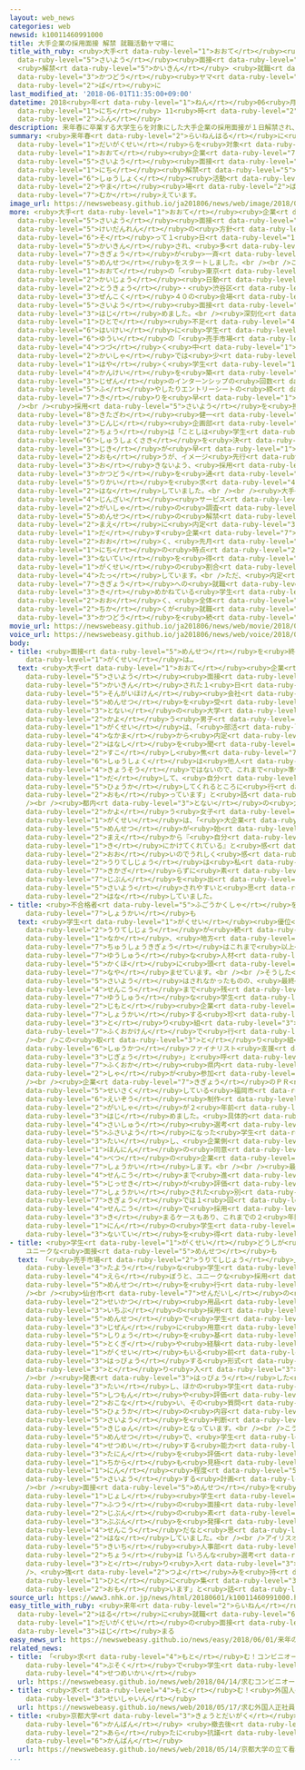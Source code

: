 ```yaml
---
layout: web_news
categories: web
newsid: k10011460991000
title: 大手企業の採用面接 解禁 就職活動ヤマ場に
title_with_ruby: <ruby>大手<rt data-ruby-level="1">おおて</rt></ruby><ruby>企業<rt data-ruby-level="7">きぎょう</rt></ruby>の<ruby>採用<rt
  data-ruby-level="5">さいよう</rt></ruby><ruby>面接<rt data-ruby-level="5">めんせつ</rt></ruby>
  <ruby>解禁<rt data-ruby-level="5">かいきん</rt></ruby> <ruby>就職<rt data-ruby-level="6">しゅうしょく</rt></ruby><ruby>活動<rt
  data-ruby-level="3">かつどう</rt></ruby><ruby>ヤマ<rt data-ruby-level="2">やま</rt></ruby><ruby>場<rt
  data-ruby-level="2">ば</rt></ruby>に
last_modified_at: '2018-06-01T11:35:00+09:00'
datetime: 2018<ruby>年<rt data-ruby-level="1">ねん</rt></ruby>06<ruby>月<rt data-ruby-level="1">がつ</rt></ruby>01<ruby>日<rt
  data-ruby-level="1">にち</rt></ruby> 11<ruby>時<rt data-ruby-level="2">じ</rt></ruby>35<ruby>分<rt
  data-ruby-level="2">ふん</rt></ruby>
description: 来年春に卒業する大学生らを対象にした大手企業の採用面接が１日解禁され、就職活動はヤマ場を迎えています。
summary: <ruby>来年春<rt data-ruby-level="2">らいねんはる</rt></ruby>に<ruby>卒業<rt data-ruby-level="4">そつぎょう</rt></ruby>する<ruby>大学生<rt
  data-ruby-level="1">だいがくせい</rt></ruby>らを<ruby>対象<rt data-ruby-level="4">たいしょう</rt></ruby>にした<ruby>大手<rt
  data-ruby-level="1">おおて</rt></ruby><ruby>企業<rt data-ruby-level="7">きぎょう</rt></ruby>の<ruby>採用<rt
  data-ruby-level="5">さいよう</rt></ruby><ruby>面接<rt data-ruby-level="5">めんせつ</rt></ruby>が１<ruby>日<rt
  data-ruby-level="1">にち</rt></ruby><ruby>解禁<rt data-ruby-level="5">かいきん</rt></ruby>され、<ruby>就職<rt
  data-ruby-level="6">しゅうしょく</rt></ruby><ruby>活動<rt data-ruby-level="3">かつどう</rt></ruby>は<ruby>ヤマ<rt
  data-ruby-level="2">やま</rt></ruby><ruby>場<rt data-ruby-level="2">ば</rt></ruby>を<ruby>迎<rt
  data-ruby-level="7">むか</rt></ruby>えています。
image_url: https://newswebeasy.github.io/ja201806/news/web/image/2018/06/01/K10011460991_1806011308_1806011313_01_03.jpg
more: <ruby>大手<rt data-ruby-level="1">おおて</rt></ruby><ruby>企業<rt data-ruby-level="7">きぎょう</rt></ruby>の<ruby>採用<rt
  data-ruby-level="5">さいよう</rt></ruby><ruby>面接<rt data-ruby-level="5">めんせつ</rt></ruby>は<ruby>経団連<rt
  data-ruby-level="5">けいだんれん</rt></ruby>の<ruby>方針<rt data-ruby-level="6">ほうしん</rt></ruby>に<ruby>沿<rt
  data-ruby-level="6">そ</rt></ruby>って１<ruby>日<rt data-ruby-level="1">にち</rt></ruby>、<ruby>解禁<rt
  data-ruby-level="5">かいきん</rt></ruby>され、<ruby>多<rt data-ruby-level="2">おお</rt></ruby>くの<ruby>企業<rt
  data-ruby-level="7">きぎょう</rt></ruby>が<ruby>一斉<rt data-ruby-level="7">いっせい</rt></ruby>に<ruby>面接<rt
  data-ruby-level="5">めんせつ</rt></ruby>をスタートしました。<br /><br />このうち、<ruby>損害保険<rt data-ruby-level="5">そんがいほけん</rt></ruby><ruby>大手<rt
  data-ruby-level="1">おおて</rt></ruby>の「<ruby>東京<rt data-ruby-level="2">とうきょう</rt></ruby><ruby>海上<rt
  data-ruby-level="2">かいじょう</rt></ruby><ruby>日動<rt data-ruby-level="3">にちどう</rt></ruby>」では<ruby>東京<rt
  data-ruby-level="2">とうきょう</rt></ruby>・<ruby>渋谷区<rt data-ruby-level="8">しぶやく</rt></ruby>など<ruby>全国<rt
  data-ruby-level="3">ぜんこく</rt></ruby>４０の<ruby>会場<rt data-ruby-level="2">かいじょう</rt></ruby>で<ruby>採用<rt
  data-ruby-level="5">さいよう</rt></ruby><ruby>面接<rt data-ruby-level="5">めんせつ</rt></ruby>を<ruby>始<rt
  data-ruby-level="3">はじ</rt></ruby>めました。<br /><ruby>深刻化<rt data-ruby-level="6">しんこくか</rt></ruby>する<ruby>人手<rt
  data-ruby-level="1">ひとで</rt></ruby><ruby>不足<rt data-ruby-level="4">ぶそく</rt></ruby>を<ruby>背景<rt
  data-ruby-level="6">はいけい</rt></ruby>に<ruby>学生<rt data-ruby-level="1">がくせい</rt></ruby><ruby>優位<rt
  data-ruby-level="6">ゆうい</rt></ruby>の「<ruby>売手市場<rt data-ruby-level="2">うりてしじょう</rt></ruby>」が<ruby>続<rt
  data-ruby-level="4">つづ</rt></ruby>く<ruby>中<rt data-ruby-level="1">なか</rt></ruby>、この<ruby>会社<rt
  data-ruby-level="2">かいしゃ</rt></ruby>では<ruby>少<rt data-ruby-level="2">すこ</rt></ruby>しでも<ruby>早<rt
  data-ruby-level="1">はや</rt></ruby>く<ruby>学生<rt data-ruby-level="1">がくせい</rt></ruby>との<ruby>関係<rt
  data-ruby-level="4">かんけい</rt></ruby>を<ruby>築<rt data-ruby-level="5">きず</rt></ruby>こうと、<ruby>事前<rt
  data-ruby-level="3">じぜん</rt></ruby>のインターンシップの<ruby>回数<rt data-ruby-level="2">かいすう</rt></ruby>を<ruby>増<rt
  data-ruby-level="5">ふ</rt></ruby>やしたりエントリーシートの<ruby>締<rt data-ruby-level="7">し</rt></ruby>め<ruby>切<rt
  data-ruby-level="7">き</rt></ruby>りを<ruby>早<rt data-ruby-level="1">はや</rt></ruby>めたりしたということです。<br
  /><br /><ruby>採用<rt data-ruby-level="5">さいよう</rt></ruby>を<ruby>担当<rt data-ruby-level="6">たんとう</rt></ruby>する<ruby>北澤<rt
  data-ruby-level="8">きたざわ</rt></ruby><ruby>健一<rt data-ruby-level="4">けんいち</rt></ruby><ruby>人事<rt
  data-ruby-level="3">じんじ</rt></ruby><ruby>企画部<rt data-ruby-level="7">きかくぶ</rt></ruby><ruby>長<rt
  data-ruby-level="2">ちょう</rt></ruby>は「ことしは<ruby>学生<rt data-ruby-level="1">がくせい</rt></ruby>が<ruby>就職先<rt
  data-ruby-level="6">しゅうしょくさき</rt></ruby>を<ruby>決<rt data-ruby-level="3">き</rt></ruby>める<ruby>時期<rt
  data-ruby-level="3">じき</rt></ruby>が<ruby>早<rt data-ruby-level="1">はや</rt></ruby>いと<ruby>思<rt
  data-ruby-level="2">おも</rt></ruby>うが、イメージ<ruby>先行<rt data-ruby-level="2">せんこう</rt></ruby>になってミスマッチが<ruby>起<rt
  data-ruby-level="3">お</rt></ruby>きないよう、<ruby>採用<rt data-ruby-level="5">さいよう</rt></ruby><ruby>活動<rt
  data-ruby-level="3">かつどう</rt></ruby>を<ruby>通<rt data-ruby-level="2">とお</rt></ruby>して<ruby>理解<rt
  data-ruby-level="5">りかい</rt></ruby>を<ruby>求<rt data-ruby-level="4">もと</rt></ruby>めていきたい」と<ruby>話<rt
  data-ruby-level="2">はな</rt></ruby>していました。<br /><br /><ruby>大手<rt data-ruby-level="1">おおて</rt></ruby><ruby>人材<rt
  data-ruby-level="4">じんざい</rt></ruby><ruby>サービス<rt data-ruby-level="2">さーびす</rt></ruby><ruby>会社<rt
  data-ruby-level="2">がいしゃ</rt></ruby>の<ruby>調査<rt data-ruby-level="5">ちょうさ</rt></ruby>によりますと、<ruby>面接<rt
  data-ruby-level="5">めんせつ</rt></ruby>の<ruby>解禁<rt data-ruby-level="5">かいきん</rt></ruby>より<ruby>前<rt
  data-ruby-level="2">まえ</rt></ruby>に<ruby>内定<rt data-ruby-level="3">ないてい</rt></ruby>を<ruby>出<rt
  data-ruby-level="1">だ</rt></ruby>す<ruby>企業<rt data-ruby-level="7">きぎょう</rt></ruby>も<ruby>多<rt
  data-ruby-level="2">おお</rt></ruby>く、<ruby>先月<rt data-ruby-level="1">せんげつ</rt></ruby>１<ruby>日<rt
  data-ruby-level="1">にち</rt></ruby>の<ruby>時点<rt data-ruby-level="2">じてん</rt></ruby>で<ruby>内定<rt
  data-ruby-level="3">ないてい</rt></ruby>を<ruby>得<rt data-ruby-level="4">え</rt></ruby>た<ruby>学生<rt
  data-ruby-level="1">がくせい</rt></ruby>の<ruby>割合<rt data-ruby-level="6">わりあい</rt></ruby>は４２．７％に<ruby>達<rt
  data-ruby-level="4">たっ</rt></ruby>しています。<br />ただ、<ruby>内定<rt data-ruby-level="3">ないてい</rt></ruby>した<ruby>企業<rt
  data-ruby-level="7">きぎょう</rt></ruby>への<ruby>就職<rt data-ruby-level="6">しゅうしょく</rt></ruby>を<ruby>決<rt
  data-ruby-level="3">き</rt></ruby>めかねている<ruby>学生<rt data-ruby-level="1">がくせい</rt></ruby>も<ruby>多<rt
  data-ruby-level="2">おお</rt></ruby>く、<ruby>全体<rt data-ruby-level="3">ぜんたい</rt></ruby>の９０％<ruby>近<rt
  data-ruby-level="2">ちか</rt></ruby>くが<ruby>就職<rt data-ruby-level="6">しゅうしょく</rt></ruby><ruby>活動<rt
  data-ruby-level="3">かつどう</rt></ruby>を<ruby>続<rt data-ruby-level="4">つづ</rt></ruby>けているということです。
movie_url: https://newswebeasy.github.io/ja201806/news/web/movie/2018/06/01/k10011460991_201806011308_201806011312.mp4
voice_url: https://newswebeasy.github.io/ja201806/news/web/voice/2018/06/01/k10011460991_201806011308_201806011312.mp3
body:
- title: <ruby>面接<rt data-ruby-level="5">めんせつ</rt></ruby>を<ruby>終<rt data-ruby-level="3">お</rt></ruby>えた<ruby>学生<rt
    data-ruby-level="1">がくせい</rt></ruby>は…
  text: <ruby>大手<rt data-ruby-level="1">おおて</rt></ruby><ruby>企業<rt data-ruby-level="7">きぎょう</rt></ruby>の<ruby>採用<rt
    data-ruby-level="5">さいよう</rt></ruby><ruby>面接<rt data-ruby-level="5">めんせつ</rt></ruby>が<ruby>解禁<rt
    data-ruby-level="5">かいきん</rt></ruby>された１<ruby>日<rt data-ruby-level="1">にち</rt></ruby>、<ruby>損害保険<rt
    data-ruby-level="5">そんがいほけん</rt></ruby><ruby>会社<rt data-ruby-level="2">がいしゃ</rt></ruby>で<ruby>面接<rt
    data-ruby-level="5">めんせつ</rt></ruby>を<ruby>受<rt data-ruby-level="3">う</rt></ruby>けた<ruby>都内<rt
    data-ruby-level="3">とない</rt></ruby>の<ruby>大学<rt data-ruby-level="1">だいがく</rt></ruby>に<ruby>通<rt
    data-ruby-level="2">かよ</rt></ruby>う<ruby>男子<rt data-ruby-level="1">だんし</rt></ruby><ruby>学生<rt
    data-ruby-level="1">がくせい</rt></ruby>は、「<ruby>部活<rt data-ruby-level="3">ぶかつ</rt></ruby>の<ruby>仲間<rt
    data-ruby-level="4">なかま</rt></ruby>から<ruby>内定<rt data-ruby-level="3">ないてい</rt></ruby>をもらったという<ruby>話<rt
    data-ruby-level="2">はなし</rt></ruby>を<ruby>聞<rt data-ruby-level="2">き</rt></ruby>くと<ruby>少<rt
    data-ruby-level="2">すこ</rt></ruby>し<ruby>焦<rt data-ruby-level="7">あせ</rt></ruby>りますが、<ruby>就職<rt
    data-ruby-level="6">しゅうしょく</rt></ruby>は<ruby>他人<rt data-ruby-level="3">たにん</rt></ruby>との<ruby>競争<rt
    data-ruby-level="4">きょうそう</rt></ruby>ではないので、これまで<ruby>準備<rt data-ruby-level="5">じゅんび</rt></ruby>してきたことを<ruby>出<rt
    data-ruby-level="1">だ</rt></ruby>して、<ruby>自分<rt data-ruby-level="2">じぶん</rt></ruby>を<ruby>評価<rt
    data-ruby-level="5">ひょうか</rt></ruby>してくれるところに<ruby>行<rt data-ruby-level="2">い</rt></ruby>けたらと<ruby>思<rt
    data-ruby-level="2">おも</rt></ruby>っています」と<ruby>話<rt data-ruby-level="2">はな</rt></ruby>していました。<br
    /><br /><ruby>都内<rt data-ruby-level="3">とない</rt></ruby>の<ruby>大学<rt data-ruby-level="1">だいがく</rt></ruby>に<ruby>通<rt
    data-ruby-level="2">かよ</rt></ruby>う<ruby>女子<rt data-ruby-level="1">じょし</rt></ruby><ruby>学生<rt
    data-ruby-level="1">がくせい</rt></ruby>は、「<ruby>大企業<rt data-ruby-level="7">だいきぎょう</rt></ruby>でも<ruby>面接<rt
    data-ruby-level="5">めんせつ</rt></ruby>が<ruby>始<rt data-ruby-level="3">はじ</rt></ruby>まる<ruby>前<rt
    data-ruby-level="2">まえ</rt></ruby>から『<ruby>自分<rt data-ruby-level="2">じぶん</rt></ruby>のことを<ruby>気<rt
    data-ruby-level="1">き</rt></ruby>にかけてくれている』と<ruby>感<rt data-ruby-level="3">かん</rt></ruby>じることが<ruby>多<rt
    data-ruby-level="2">おお</rt></ruby>いのでうれしく<ruby>感<rt data-ruby-level="3">かん</rt></ruby>じるし、<ruby>売手市場<rt
    data-ruby-level="2">うりてしじょう</rt></ruby>は<ruby>私<rt data-ruby-level="8">わたし</rt></ruby>にとってはいいことです。<ruby>着飾<rt
    data-ruby-level="7">きかざ</rt></ruby>らずに<ruby>素<rt data-ruby-level="7">す</rt></ruby>の<ruby>自分<rt
    data-ruby-level="7">じぶん</rt></ruby>を<ruby>出<rt data-ruby-level="1">だ</rt></ruby>したほうが<ruby>採用<rt
    data-ruby-level="5">さいよう</rt></ruby>されやすいと<ruby>思<rt data-ruby-level="2">おも</rt></ruby>っています」と<ruby>話<rt
    data-ruby-level="2">はな</rt></ruby>していました。
- title: <ruby>不合格者<rt data-ruby-level="5">ふごうかくしゃ</rt></ruby>を<ruby>他企業<rt data-ruby-level="7">たきぎょう</rt></ruby>に<ruby>紹介<rt
    data-ruby-level="7">しょうかい</rt></ruby>も
  text: <ruby>学生<rt data-ruby-level="1">がくせい</rt></ruby><ruby>優位<rt data-ruby-level="6">ゆうい</rt></ruby>の<ruby>売手市場<rt
    data-ruby-level="2">うりてしじょう</rt></ruby>が<ruby>続<rt data-ruby-level="4">つづ</rt></ruby>く<ruby>中<rt
    data-ruby-level="1">なか</rt></ruby>、<ruby>地方<rt data-ruby-level="2">ちほう</rt></ruby>の<ruby>中小企業<rt
    data-ruby-level="7">ちゅうしょうきぎょう</rt></ruby>はこれまで<ruby>以上<rt data-ruby-level="4">いじょう</rt></ruby>に<ruby>優秀<rt
    data-ruby-level="7">ゆうしゅう</rt></ruby>な<ruby>人材<rt data-ruby-level="4">じんざい</rt></ruby>の<ruby>確保<rt
    data-ruby-level="5">かくほ</rt></ruby>に<ruby>頭<rt data-ruby-level="2">あたま</rt></ruby>を<ruby>悩<rt
    data-ruby-level="7">なや</rt></ruby>ませています。<br /><br />そうした<ruby>中<rt data-ruby-level="1">なか</rt></ruby>、<ruby>採用<rt
    data-ruby-level="5">さいよう</rt></ruby>はされなかったものの、<ruby>最終<rt data-ruby-level="4">さいしゅう</rt></ruby><ruby>選考<rt
    data-ruby-level="4">せんこう</rt></ruby>まで<ruby>残<rt data-ruby-level="4">のこ</rt></ruby>った<ruby>優秀<rt
    data-ruby-level="7">ゆうしゅう</rt></ruby>な<ruby>学生<rt data-ruby-level="1">がくせい</rt></ruby>をほかの<ruby>地元<rt
    data-ruby-level="2">じもと</rt></ruby><ruby>企業<rt data-ruby-level="7">きぎょう</rt></ruby>に<ruby>紹介<rt
    data-ruby-level="7">しょうかい</rt></ruby>する<ruby>珍<rt data-ruby-level="7">めずら</rt></ruby>しい<ruby>取<rt
    data-ruby-level="3">と</rt></ruby>り<ruby>組<rt data-ruby-level="3">く</rt></ruby>みが<ruby>福岡県<rt
    data-ruby-level="7">ふくおかけん</rt></ruby>で<ruby>行<rt data-ruby-level="2">おこな</rt></ruby>われています。<br
    /><br />この<ruby>取<rt data-ruby-level="3">と</rt></ruby>り<ruby>組<rt data-ruby-level="3">く</rt></ruby>みは「<ruby>就活<rt
    data-ruby-level="6">しゅうかつ</rt></ruby>ファイナリスト<ruby>支援<rt data-ruby-level="7">しえん</rt></ruby><ruby>事業<rt
    data-ruby-level="3">じぎょう</rt></ruby>」と<ruby>呼<rt data-ruby-level="6">よ</rt></ruby>ばれていて、<ruby>福岡<rt
    data-ruby-level="7">ふくおか</rt></ruby><ruby>県内<rt data-ruby-level="3">けんない</rt></ruby>のおよそ６０<ruby>社<rt
    data-ruby-level="2">しゃ</rt></ruby>が<ruby>参加<rt data-ruby-level="4">さんか</rt></ruby>しています。<br
    /><br /><ruby>企業<rt data-ruby-level="7">きぎょう</rt></ruby>のＰＲ<ruby>動画<rt data-ruby-level="3">どうが</rt></ruby>などを<ruby>制作<rt
    data-ruby-level="5">せいさく</rt></ruby>している<ruby>福岡市<rt data-ruby-level="7">ふくおかし</rt></ruby>の<ruby>映像<rt
    data-ruby-level="6">えいぞう</rt></ruby><ruby>制作<rt data-ruby-level="5">せいさく</rt></ruby><ruby>会社<rt
    data-ruby-level="2">がいしゃ</rt></ruby>が２<ruby>年前<rt data-ruby-level="2">ねんまえ</rt></ruby>から<ruby>始<rt
    data-ruby-level="3">はじ</rt></ruby>めました。<ruby>具体的<rt data-ruby-level="4">ぐたいてき</rt></ruby>には<ruby>最終<rt
    data-ruby-level="4">さいしゅう</rt></ruby><ruby>選考<rt data-ruby-level="4">せんこう</rt></ruby>で<ruby>不採用<rt
    data-ruby-level="5">ふさいよう</rt></ruby>になった<ruby>学生<rt data-ruby-level="1">がくせい</rt></ruby>に<ruby>対<rt
    data-ruby-level="3">たい</rt></ruby>し、<ruby>企業側<rt data-ruby-level="7">きぎょうがわ</rt></ruby>が<ruby>本人<rt
    data-ruby-level="1">ほんにん</rt></ruby>の<ruby>同意<rt data-ruby-level="3">どうい</rt></ruby>があれば<ruby>別<rt
    data-ruby-level="4">べつ</rt></ruby>の<ruby>企業<rt data-ruby-level="7">きぎょう</rt></ruby>を<ruby>紹介<rt
    data-ruby-level="7">しょうかい</rt></ruby>します。<br /><br /><ruby>最終<rt data-ruby-level="4">さいしゅう</rt></ruby><ruby>選考<rt
    data-ruby-level="4">せんこう</rt></ruby>まで<ruby>進<rt data-ruby-level="3">すす</rt></ruby>んだ<ruby>実績<rt
    data-ruby-level="5">じっせき</rt></ruby>が<ruby>評価<rt data-ruby-level="5">ひょうか</rt></ruby>されるため、<ruby>紹介<rt
    data-ruby-level="7">しょうかい</rt></ruby>された<ruby>別<rt data-ruby-level="4">べつ</rt></ruby>の<ruby>企業<rt
    data-ruby-level="7">きぎょう</rt></ruby>では１<ruby>回<rt data-ruby-level="2">かい</rt></ruby>の<ruby>選考<rt
    data-ruby-level="4">せんこう</rt></ruby>で<ruby>採用<rt data-ruby-level="5">さいよう</rt></ruby>が<ruby>決<rt
    data-ruby-level="3">き</rt></ruby>まるケースもあり、これまでの２<ruby>年間<rt data-ruby-level="2">ねんかん</rt></ruby>で８<ruby>人<rt
    data-ruby-level="1">にん</rt></ruby>の<ruby>学生<rt data-ruby-level="1">がくせい</rt></ruby>が<ruby>内定<rt
    data-ruby-level="3">ないてい</rt></ruby>を<ruby>得<rt data-ruby-level="4">え</rt></ruby>ているということです。
- title: <ruby>学生<rt data-ruby-level="1">がくせい</rt></ruby>どうしが<ruby>評価<rt data-ruby-level="5">ひょうか</rt></ruby>
    ユニークな<ruby>面接<rt data-ruby-level="5">めんせつ</rt></ruby>も
  text: 「<ruby>売手市場<rt data-ruby-level="2">うりてしじょう</rt></ruby>」の<ruby>中<rt data-ruby-level="1">なか</rt></ruby>でも<ruby>多様<rt
    data-ruby-level="3">たよう</rt></ruby>な<ruby>学生<rt data-ruby-level="1">がくせい</rt></ruby>を<ruby>選<rt
    data-ruby-level="4">えら</rt></ruby>ぼうと、ユニークな<ruby>採用<rt data-ruby-level="5">さいよう</rt></ruby><ruby>面接<rt
    data-ruby-level="5">めんせつ</rt></ruby>を<ruby>行<rt data-ruby-level="2">おこな</rt></ruby>っているところもあります。<br
    /><br /><ruby>仙台市<rt data-ruby-level="7">せんだいし</rt></ruby>の<ruby>大手<rt data-ruby-level="1">おおて</rt></ruby><ruby>生活<rt
    data-ruby-level="2">せいかつ</rt></ruby><ruby>用品<rt data-ruby-level="3">ようひん</rt></ruby>メーカー「アイリスオーヤマ」では、<ruby>一部<rt
    data-ruby-level="3">いちぶ</rt></ruby>の<ruby>採用<rt data-ruby-level="5">さいよう</rt></ruby><ruby>面接<rt
    data-ruby-level="5">めんせつ</rt></ruby>で<ruby>学生<rt data-ruby-level="1">がくせい</rt></ruby>が<ruby>事前<rt
    data-ruby-level="3">じぜん</rt></ruby>に<ruby>用意<rt data-ruby-level="3">ようい</rt></ruby>した<ruby>資料<rt
    data-ruby-level="5">しりょう</rt></ruby>を<ruby>基<rt data-ruby-level="7">もと</rt></ruby>に、<ruby>特技<rt
    data-ruby-level="5">とくぎ</rt></ruby>や<ruby>経験<rt data-ruby-level="5">けいけん</rt></ruby>をほかの<ruby>学生<rt
    data-ruby-level="1">がくせい</rt></ruby>もいる<ruby>前<rt data-ruby-level="2">まえ</rt></ruby>で<ruby>発表<rt
    data-ruby-level="3">はっぴょう</rt></ruby>する<ruby>形式<rt data-ruby-level="3">けいしき</rt></ruby>を<ruby>取<rt
    data-ruby-level="3">と</rt></ruby>り<ruby>入<rt data-ruby-level="3">い</rt></ruby>れています。<br
    /><br /><ruby>発表<rt data-ruby-level="3">はっぴょう</rt></ruby>した<ruby>学生<rt data-ruby-level="1">がくせい</rt></ruby>に<ruby>対<rt
    data-ruby-level="3">たい</rt></ruby>し、ほかの<ruby>学生<rt data-ruby-level="1">がくせい</rt></ruby>たちは<ruby>質問<rt
    data-ruby-level="5">しつもん</rt></ruby>や<ruby>評価<rt data-ruby-level="5">ひょうか</rt></ruby>を<ruby>行<rt
    data-ruby-level="2">おこな</rt></ruby>い、その<ruby>質問<rt data-ruby-level="5">しつもん</rt></ruby>や<ruby>評価<rt
    data-ruby-level="5">ひょうか</rt></ruby>の<ruby>内容<rt data-ruby-level="5">ないよう</rt></ruby>も<ruby>採用<rt
    data-ruby-level="5">さいよう</rt></ruby>を<ruby>判断<rt data-ruby-level="5">はんだん</rt></ruby>する<ruby>基準<rt
    data-ruby-level="5">きじゅん</rt></ruby>となっています。<br /><br />こうした<ruby>形式<rt data-ruby-level="3">けいしき</rt></ruby>の<ruby>面接<rt
    data-ruby-level="5">めんせつ</rt></ruby>で、<ruby>学生<rt data-ruby-level="1">がくせい</rt></ruby>がみずからを<ruby>説明<rt
    data-ruby-level="4">せつめい</rt></ruby>する<ruby>能力<rt data-ruby-level="5">のうりょく</rt></ruby>だけでなく、<ruby>他人<rt
    data-ruby-level="3">たにん</rt></ruby>を<ruby>評価<rt data-ruby-level="5">ひょうか</rt></ruby>する<ruby>力<rt
    data-ruby-level="1">ちから</rt></ruby>も<ruby>見極<rt data-ruby-level="7">みきわ</rt></ruby>め、１５<ruby>人<rt
    data-ruby-level="1">にん</rt></ruby><ruby>程度<rt data-ruby-level="5">ていど</rt></ruby>を<ruby>採用<rt
    data-ruby-level="5">さいよう</rt></ruby>する<ruby>計画<rt data-ruby-level="2">けいかく</rt></ruby>です。<br
    /><br /><ruby>面接<rt data-ruby-level="5">めんせつ</rt></ruby>を<ruby>受<rt data-ruby-level="3">う</rt></ruby>けた<ruby>女子<rt
    data-ruby-level="1">じょし</rt></ruby><ruby>学生<rt data-ruby-level="1">がくせい</rt></ruby>は「<ruby>普通<rt
    data-ruby-level="7">ふつう</rt></ruby>の<ruby>面接<rt data-ruby-level="5">めんせつ</rt></ruby>だったらかしこまってしまいますが、<ruby>自分<rt
    data-ruby-level="2">じぶん</rt></ruby>の<ruby>素<rt data-ruby-level="8">もと</rt></ruby>の<ruby>部分<rt
    data-ruby-level="3">ぶぶん</rt></ruby>を<ruby>発揮<rt data-ruby-level="6">はっき</rt></ruby>できる<ruby>選考<rt
    data-ruby-level="4">せんこう</rt></ruby>だなと<ruby>思<rt data-ruby-level="2">おも</rt></ruby>いました」と<ruby>話<rt
    data-ruby-level="2">はな</rt></ruby>していました。<br /><br />アイリスオーヤマの<ruby>倉茂<rt data-ruby-level="7">くらしげ</rt></ruby><ruby>基一<rt
    data-ruby-level="5">きいち</rt></ruby><ruby>人事部<rt data-ruby-level="3">じんじぶ</rt></ruby><ruby>長<rt
    data-ruby-level="2">ちょう</rt></ruby>は「いろんな<ruby>選考<rt data-ruby-level="4">せんこう</rt></ruby>を<ruby>取<rt
    data-ruby-level="3">と</rt></ruby>り<ruby>入<rt data-ruby-level="3">い</rt></ruby>れて<br
    />、<ruby>強<rt data-ruby-level="2">つよ</rt></ruby>みを<ruby>持<rt data-ruby-level="3">も</rt></ruby>っている<ruby>人<rt
    data-ruby-level="1">ひと</rt></ruby>に<ruby>集<rt data-ruby-level="3">あつ</rt></ruby>まってほしいと<ruby>思<rt
    data-ruby-level="2">おも</rt></ruby>います」と<ruby>話<rt data-ruby-level="2">はな</rt></ruby>していました。
source_url: https://www3.nhk.or.jp/news/html/20180601/k10011460991000.html
easy_title_with_ruby: <ruby>来年<rt data-ruby-level="2">らいねん</rt></ruby>の<ruby>春<rt
  data-ruby-level="2">はる</rt></ruby>に<ruby>就職<rt data-ruby-level="6">しゅうしょく</rt></ruby>する<ruby>大学生<rt
  data-ruby-level="1">だいがくせい</rt></ruby>の<ruby>面接<rt data-ruby-level="5">めんせつ</rt></ruby>が<ruby>始<rt
  data-ruby-level="3">はじ</rt></ruby>まる
easy_news_url: https://newswebeasy.github.io/news/easy/2018/06/01/来年の春に就職する大学生の面接が始まる
related_news:
- title: 「<ruby>求<rt data-ruby-level="4">もと</rt></ruby>む！コンビニオーナー」なり<ruby>手<rt data-ruby-level="1">て</rt></ruby><ruby>不足<rt
    data-ruby-level="4">ぶそく</rt></ruby>で<ruby>学生<rt data-ruby-level="1">がくせい</rt></ruby>に<ruby>説明会<rt
    data-ruby-level="4">せつめいかい</rt></ruby>
  url: https://newswebeasy.github.io/news/web/2018/04/14/求むコンビニオーナーなり手不足で学生に説明会
- title: <ruby>求<rt data-ruby-level="4">もと</rt></ruby>む！<ruby>外国人<rt data-ruby-level="2">がいこくじん</rt></ruby><ruby>正社員<rt
    data-ruby-level="3">せいしゃいん</rt></ruby>
  url: https://newswebeasy.github.io/news/web/2018/05/17/求む外国人正社員
- title: <ruby>京都大学<rt data-ruby-level="3">きょうとだいがく</rt></ruby>の<ruby>立<rt data-ruby-level="6">た</rt></ruby>て<ruby>看板<rt
    data-ruby-level="6">かんばん</rt></ruby> <ruby>撤去後<rt data-ruby-level="7">てっきょご</rt></ruby>も<ruby>新<rt
    data-ruby-level="2">あら</rt></ruby>たに<ruby>抗議<rt data-ruby-level="7">こうぎ</rt></ruby>の<ruby>看板<rt
    data-ruby-level="6">かんばん</rt></ruby>
  url: https://newswebeasy.github.io/news/web/2018/05/14/京都大学の立て看板-撤去後も新たに抗議の看板
...
```

